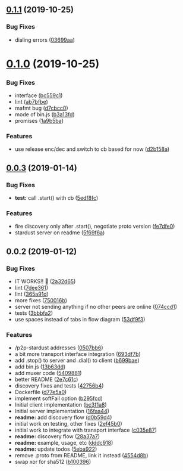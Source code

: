 <a name="0.1.1"></a>
## [0.1.1](https://github.com/libp2p/js-libp2p-stardust/compare/v0.1.0...v0.1.1) (2019-10-25)


### Bug Fixes

* dialing errors ([03699aa](https://github.com/libp2p/js-libp2p-stardust/commit/03699aa))



<a name="0.1.0"></a>
# [0.1.0](https://github.com/libp2p/js-libp2p-stardust/compare/v0.0.3...v0.1.0) (2019-10-25)


### Bug Fixes

* interface ([bc559c1](https://github.com/libp2p/js-libp2p-stardust/commit/bc559c1))
* lint ([ab7bfbe](https://github.com/libp2p/js-libp2p-stardust/commit/ab7bfbe))
* mafmt bug ([d7cbcc0](https://github.com/libp2p/js-libp2p-stardust/commit/d7cbcc0))
* mode of bin.js ([b3a13fd](https://github.com/libp2p/js-libp2p-stardust/commit/b3a13fd))
* promises ([1a9b5ba](https://github.com/libp2p/js-libp2p-stardust/commit/1a9b5ba))


### Features

* use release enc/dec and switch to cb based for now ([d2b158a](https://github.com/libp2p/js-libp2p-stardust/commit/d2b158a))



<a name="0.0.3"></a>
## [0.0.3](https://github.com/libp2p/js-libp2p-stardust/compare/v0.0.2...v0.0.3) (2019-01-14)


### Bug Fixes

* **test:** call .start() with cb ([5edf8fc](https://github.com/libp2p/js-libp2p-stardust/commit/5edf8fc))


### Features

* fire discovery only after .start(), negotiate proto version ([fe7dfe0](https://github.com/libp2p/js-libp2p-stardust/commit/fe7dfe0))
* stardust server on readme ([5f69f6a](https://github.com/libp2p/js-libp2p-stardust/commit/5f69f6a))



<a name="0.0.2"></a>
## 0.0.2 (2019-01-12)


### Bug Fixes

* IT WORKS!! :tada: ([2a32d65](https://github.com/libp2p/js-libp2p-stardust/commit/2a32d65))
* lint ([7dee361](https://github.com/libp2p/js-libp2p-stardust/commit/7dee361))
* lint ([365a91d](https://github.com/libp2p/js-libp2p-stardust/commit/365a91d))
* more fixes ([750016b](https://github.com/libp2p/js-libp2p-stardust/commit/750016b))
* server not sending anything if no other peers are online ([074ccd1](https://github.com/libp2p/js-libp2p-stardust/commit/074ccd1))
* tests ([3bbbfa2](https://github.com/libp2p/js-libp2p-stardust/commit/3bbbfa2))
* use spaces instead of tabs in flow diagram ([53df9f3](https://github.com/libp2p/js-libp2p-stardust/commit/53df9f3))


### Features

* /p2p-stardust addresses ([0507bb6](https://github.com/libp2p/js-libp2p-stardust/commit/0507bb6))
* a bit more transport interface integration ([693df7b](https://github.com/libp2p/js-libp2p-stardust/commit/693df7b))
* add .stop() to server and .dial() to client ([b699bae](https://github.com/libp2p/js-libp2p-stardust/commit/b699bae))
* add bin.js ([13b63dd](https://github.com/libp2p/js-libp2p-stardust/commit/13b63dd))
* add muxer code ([5409881](https://github.com/libp2p/js-libp2p-stardust/commit/5409881))
* better README ([2e7c61c](https://github.com/libp2p/js-libp2p-stardust/commit/2e7c61c))
* discovery fixes and tests ([42756b4](https://github.com/libp2p/js-libp2p-stardust/commit/42756b4))
* Dockerfile ([d77e5a0](https://github.com/libp2p/js-libp2p-stardust/commit/d77e5a0))
* implement softFail option ([b295fcd](https://github.com/libp2p/js-libp2p-stardust/commit/b295fcd))
* Initial client implementation ([bc3f1a8](https://github.com/libp2p/js-libp2p-stardust/commit/bc3f1a8))
* Initial server implementation ([16faa44](https://github.com/libp2p/js-libp2p-stardust/commit/16faa44))
* **readme:** add discovery flow ([d0b59d4](https://github.com/libp2p/js-libp2p-stardust/commit/d0b59d4))
* initial work on testing, other fixes ([2ef45b0](https://github.com/libp2p/js-libp2p-stardust/commit/2ef45b0))
* initial work to integrate with transport interface ([c035e87](https://github.com/libp2p/js-libp2p-stardust/commit/c035e87))
* **readme:** discovery flow ([28a37a7](https://github.com/libp2p/js-libp2p-stardust/commit/28a37a7))
* **readme:** example, usage, etc ([dddc918](https://github.com/libp2p/js-libp2p-stardust/commit/dddc918))
* **readme:** update todos ([5eba922](https://github.com/libp2p/js-libp2p-stardust/commit/5eba922))
* remove .proto from README, link it instead ([4554d8b](https://github.com/libp2p/js-libp2p-stardust/commit/4554d8b))
* swap xor for sha512 ([b100396](https://github.com/libp2p/js-libp2p-stardust/commit/b100396))




